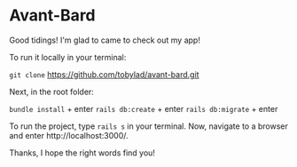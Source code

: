 # Avant-Bard

Good tidings!  I'm glad to came to check out my app!

To run it locally in your terminal:

`git clone` https://github.com/tobylad/avant-bard.git


Next, in the root folder:

`bundle install` + enter
`rails db:create` + enter
`rails db:migrate` + enter

To run the project, type `rails s` in your terminal.  Now, navigate to a browser and enter http://localhost:3000/.  

Thanks, I hope the right words find you!

